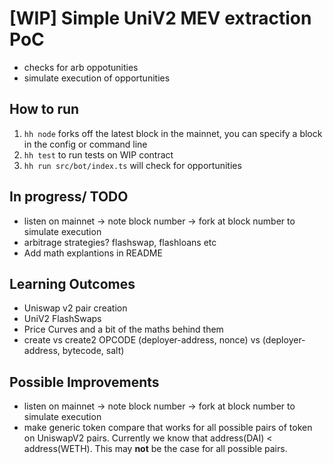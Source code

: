 # [WIP] Simple UniV2 MEV extraction PoC

* checks for arb oppotunities
* simulate execution of opportunities


## How to run
1. `hh node` forks off the latest block in the mainnet, you can specify a block in the config or command line
2. `hh test` to run tests on WIP contract
3. `hh run src/bot/index.ts` will check for opportunities

## In progress/ TODO
* listen on mainnet -> note block number -> fork at block number to simulate execution
* arbitrage strategies? flashswap, flashloans etc
* Add math explantions in README

## Learning Outcomes
* Uniswap v2 pair creation
* UniV2 FlashSwaps
* Price Curves and a bit of the maths behind them
* create vs create2 OPCODE (deployer-address, nonce) vs (deployer-address, bytecode, salt)

## Possible Improvements
* listen on mainnet -> note block number -> fork at block number to simulate execution
* make generic token compare that works for all possible pairs of token on UniswapV2 pairs.
  Currently we know that address(DAI) < address(WETH). This may **not** be the case for all
  possible pairs.
